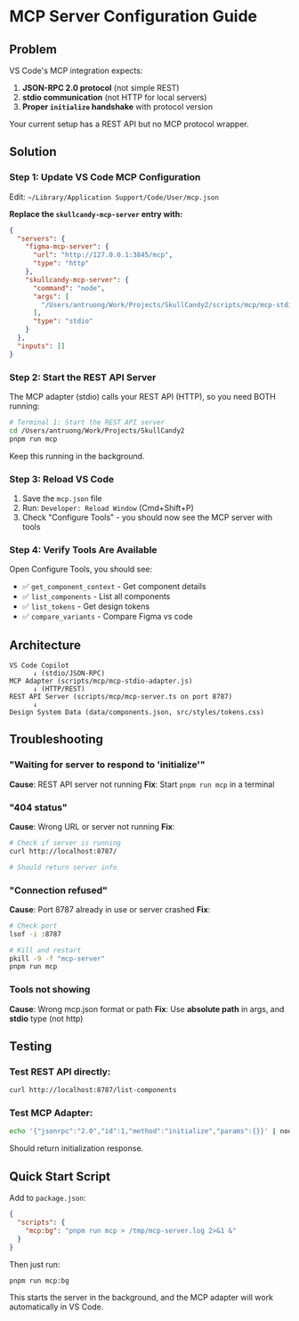 # MCP Server Configuration Guide

## Problem

VS Code's MCP integration expects:
1. **JSON-RPC 2.0 protocol** (not simple REST)
2. **stdio communication** (not HTTP for local servers)
3. **Proper `initialize` handshake** with protocol version

Your current setup has a REST API but no MCP protocol wrapper.

## Solution

### Step 1: Update VS Code MCP Configuration

Edit: `~/Library/Application Support/Code/User/mcp.json`

**Replace the `skullcandy-mcp-server` entry with:**

```json
{
  "servers": {
    "figma-mcp-server": {
      "url": "http://127.0.0.1:3845/mcp",
      "type": "http"
    },
    "skullcandy-mcp-server": {
      "command": "node",
      "args": [
        "/Users/antruong/Work/Projects/SkullCandy2/scripts/mcp/mcp-stdio-adapter.js"
      ],
      "type": "stdio"
    }
  },
  "inputs": []
}
```

### Step 2: Start the REST API Server

The MCP adapter (stdio) calls your REST API (HTTP), so you need BOTH running:

```bash
# Terminal 1: Start the REST API server
cd /Users/antruong/Work/Projects/SkullCandy2
pnpm run mcp
```

Keep this running in the background.

### Step 3: Reload VS Code

1. Save the `mcp.json` file
2. Run: `Developer: Reload Window` (Cmd+Shift+P)
3. Check "Configure Tools" - you should now see the MCP server with tools

### Step 4: Verify Tools Are Available

Open Configure Tools, you should see:
- ✅ `get_component_context` - Get component details
- ✅ `list_components` - List all components
- ✅ `list_tokens` - Get design tokens
- ✅ `compare_variants` - Compare Figma vs code

## Architecture

```
VS Code Copilot
      ↓ (stdio/JSON-RPC)
MCP Adapter (scripts/mcp/mcp-stdio-adapter.js)
      ↓ (HTTP/REST)
REST API Server (scripts/mcp/mcp-server.ts on port 8787)
      ↓
Design System Data (data/components.json, src/styles/tokens.css)
```

## Troubleshooting

### "Waiting for server to respond to 'initialize'"

**Cause**: REST API server not running
**Fix**: Start `pnpm run mcp` in a terminal

### "404 status"

**Cause**: Wrong URL or server not running
**Fix**: 
```bash
# Check if server is running
curl http://localhost:8787/

# Should return server info
```

### "Connection refused"

**Cause**: Port 8787 already in use or server crashed
**Fix**:
```bash
# Check port
lsof -i :8787

# Kill and restart
pkill -9 -f "mcp-server"
pnpm run mcp
```

### Tools not showing

**Cause**: Wrong mcp.json format or path
**Fix**: Use **absolute path** in args, and **stdio** type (not http)

## Testing

### Test REST API directly:
```bash
curl http://localhost:8787/list-components
```

### Test MCP Adapter:
```bash
echo '{"jsonrpc":"2.0","id":1,"method":"initialize","params":{}}' | node scripts/mcp/mcp-stdio-adapter.js
```

Should return initialization response.

## Quick Start Script

Add to `package.json`:
```json
{
  "scripts": {
    "mcp:bg": "pnpm run mcp > /tmp/mcp-server.log 2>&1 &"
  }
}
```

Then just run:
```bash
pnpm run mcp:bg
```

This starts the server in the background, and the MCP adapter will work automatically in VS Code.
